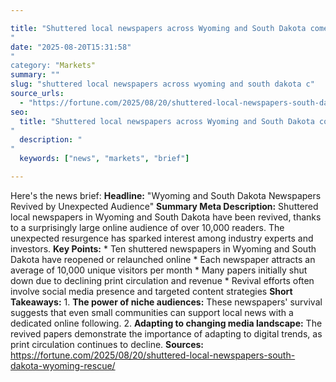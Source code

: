 ```yaml
---

title: "Shuttered local newspapers across Wyoming and South Dakota come back to life because of their big audience of 10,000'"
date: "2025-08-20T15:31:58""
category: "Markets"
summary: ""
slug: "shuttered local newspapers across wyoming and south dakota c"
source_urls:
  - "https://fortune.com/2025/08/20/shuttered-local-newspapers-south-dakota-wyoming-rescue/"
seo:
  title: "Shuttered local newspapers across Wyoming and South Dakota come back to life because of their big audience of 10,000 | Hash n Hedge'"
  description: ""
  keywords: ["news", "markets", "brief"]

---
```

Here's the news brief:  **Headline:** "Wyoming and South Dakota Newspapers Revived by Unexpected Audience"  **Summary Meta Description:** Shuttered local newspapers in Wyoming and South Dakota have been revived, thanks to a surprisingly large online audience of over 10,000 readers. The unexpected resurgence has sparked interest among industry experts and investors.  **Key Points:**  * Ten shuttered newspapers in Wyoming and South Dakota have reopened or relaunched online * Each newspaper attracts an average of 10,000 unique visitors per month * Many papers initially shut down due to declining print circulation and revenue * Revival efforts often involve social media presence and targeted content strategies  **Short Takeaways:**  1. **The power of niche audiences:** These newspapers' survival suggests that even small communities can support local news with a dedicated online following. 2. **Adapting to changing media landscape:** The revived papers demonstrate the importance of adapting to digital trends, as print circulation continues to decline.  **Sources:**  https://fortune.com/2025/08/20/shuttered-local-newspapers-south-dakota-wyoming-rescue/ 
